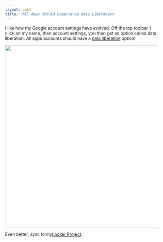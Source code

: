 ```yaml
---
layout: post
title: 'All Apps Should Experience Data Liberation'
---
```

I like how my Google account settings have evolved. Off the top toolbar, I click on my name, then account settings, you then get an option called data liberation.  All apps accounts should have a <a title="data liberation" href="http://www.dataliberation.org/">data liberation</a> option!<p></p>
<img class="aligncenter" src="http://kinlane-productions.s3.amazonaws.com/google/Google-Data-Liberation.png" alt="" width="600" /><p></p>
Even better, sync to my<a title="The Locker Project" href="https://github.com/quartzjer/Locker#readme">Locker Project</a>.